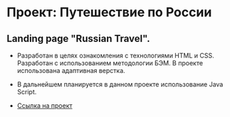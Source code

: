 # Проект: Путешествие по России
## Landing page "Russian Travel".

* Разработан в целях ознакомления с технологиями HTML и CSS. Разработан с использованием методологии БЭМ. В проекте использована адаптивная верстка.

* В дальнейшем планируется в данном проекте использование Java Script.

* [Ссылка на проект](https://annanikolaevaa.github.io/russian-travel/)